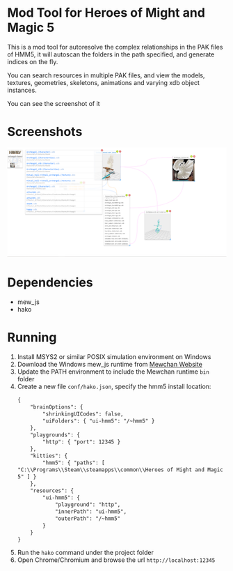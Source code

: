 # Mod Tool for Heroes of Might and Magic 5

This is a mod tool for autoresolve the complex relationships in the PAK files of HMM5, it will autoscan the folders in the path specified, and generate indices on the fly.

You can search resources in multiple PAK files, and view the models, textures, geometries, skeletons, animations and varying xdb object instances.

You can see the screenshot of it

# Screenshots

![screenshot](doc/res/screenshots/1.png)

# Dependencies

* mew_js
* hako

# Running

1. Install MSYS2 or similar POSIX simulation environment on Windows
2. Download the Windows mew_js runtime from [Mewchan Website](http://www.mewchan.com/dists.mhtml)
3. Update the PATH environment to include the Mewchan runtime `bin` folder
4. Create a new file `conf/hako.json`, specify the hmm5 install location:
    ```
    {
        "brainOptions": {
            "shrinkingUICodes": false,
            "uiFolders": { "ui-hmm5": "/~hmm5" }
        },
        "playgrounds": {
            "http": { "port": 12345 }
        },
        "kitties": {
            "hmm5": { "paths": [ "C:\\Programs\\Steam\\steamapps\\common\\Heroes of Might and Magic 5" ] }
        },
        "resources": {
            "ui-hmm5": {
                "playground": "http",
                "innerPath": "ui-hmm5",
                "outerPath": "/~hmm5"
            }
        }
    }
    ```
5. Run the `hako` command under the project folder
6. Open Chrome/Chromium and browse the url `http://localhost:12345`
